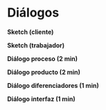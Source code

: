 
<h1>Diálogos</h1>

  **Sketch (cliente)** 

 
  **Sketch (trabajador)** 

 
  **Diálogo proceso (2 min)**

 
 **Diálogo producto (2 min)** 

 
**Diálogo diferenciadores (1 min)** 

 
**Diálogo interfaz (1 min)**

 

<!--stackedit_data:
eyJoaXN0b3J5IjpbLTgyOTcwNjk2OF19
-->